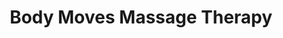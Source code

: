 ---
title: "Body Moves Massage Therapy"
url: /lloydminster/body-moves-massage-therapy/
shop: Massage
---